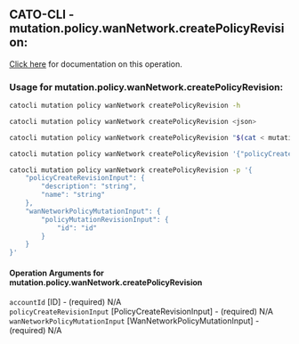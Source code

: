 
## CATO-CLI - mutation.policy.wanNetwork.createPolicyRevision:
[Click here](https://api.catonetworks.com/documentation/#mutation-mutation.policy.wanNetwork.createPolicyRevision) for documentation on this operation.

### Usage for mutation.policy.wanNetwork.createPolicyRevision:

```bash
catocli mutation policy wanNetwork createPolicyRevision -h

catocli mutation policy wanNetwork createPolicyRevision <json>

catocli mutation policy wanNetwork createPolicyRevision "$(cat < mutation.policy.wanNetwork.createPolicyRevision.json)"

catocli mutation policy wanNetwork createPolicyRevision '{"policyCreateRevisionInput":{"description":"string","name":"string"},"wanNetworkPolicyMutationInput":{"policyMutationRevisionInput":{"id":"id"}}}'

catocli mutation policy wanNetwork createPolicyRevision -p '{
    "policyCreateRevisionInput": {
        "description": "string",
        "name": "string"
    },
    "wanNetworkPolicyMutationInput": {
        "policyMutationRevisionInput": {
            "id": "id"
        }
    }
}'
```

#### Operation Arguments for mutation.policy.wanNetwork.createPolicyRevision ####

`accountId` [ID] - (required) N/A    
`policyCreateRevisionInput` [PolicyCreateRevisionInput] - (required) N/A    
`wanNetworkPolicyMutationInput` [WanNetworkPolicyMutationInput] - (required) N/A    
